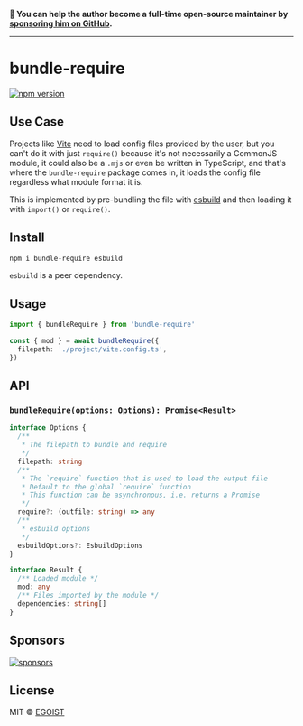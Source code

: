**💛 You can help the author become a full-time open-source maintainer by [sponsoring him on GitHub](https://github.com/sponsors/egoist).**

---

# bundle-require

[![npm version](https://badgen.net/npm/v/bundle-require)](https://npm.im/bundle-require)

## Use Case

Projects like [Vite](https://vitejs.dev) need to load config files provided by the user, but you can't do it with just `require()` because it's not necessarily a CommonJS module, it could also be a `.mjs` or even be written in TypeScript, and that's where the `bundle-require` package comes in, it loads the config file regardless what module format it is.

This is implemented by pre-bundling the file with [esbuild](https://esbuild.github.io/) and then loading it with `import()` or `require()`.

## Install

```bash
npm i bundle-require esbuild
```

`esbuild` is a peer dependency.

## Usage

```ts
import { bundleRequire } from 'bundle-require'

const { mod } = await bundleRequire({
  filepath: './project/vite.config.ts',
})
```

## API

### `bundleRequire(options: Options): Promise<Result>`

```ts
interface Options {
  /**
   * The filepath to bundle and require
   */
  filepath: string
  /**
   * The `require` function that is used to load the output file
   * Default to the global `require` function
   * This function can be asynchronous, i.e. returns a Promise
   */
  require?: (outfile: string) => any
  /**
   * esbuild options
   */
  esbuildOptions?: EsbuildOptions
}

interface Result {
  /** Loaded module */
  mod: any
  /** Files imported by the module */
  dependencies: string[]
}
```

## Sponsors

[![sponsors](https://sponsors-images.egoist.sh/sponsors.svg)](https://github.com/sponsors/egoist)

## License

MIT &copy; [EGOIST](https://github.com/sponsors/egoist)
